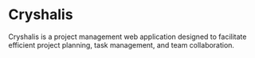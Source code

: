 # Cryshalis

Cryshalis is a project management web application designed to facilitate efficient project planning, task management, and team collaboration.

